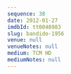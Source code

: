 ```yaml
---
sequence: 38
date: 2012-01-27
imdbId: tt0048983
slug: bandido-1956
venue: null
venueNotes: null
medium: TCM HD
mediumNotes: null
---
```


